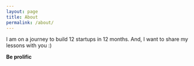 ```yaml
---
layout: page
title: About
permalink: /about/
---
```


I am on a journey to build 12 startups in 12 months. And, I want to share
my lessons with you :)

**Be prolific**
